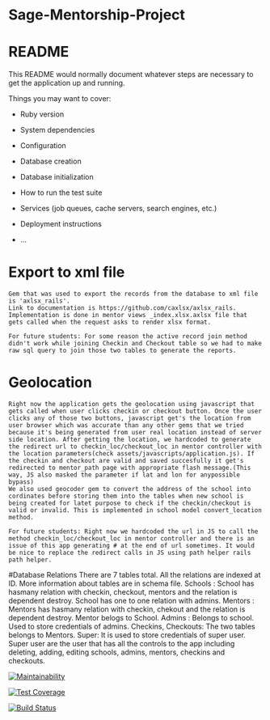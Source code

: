 # Sage-Mentorship-Project
# README

This README would normally document whatever steps are necessary to get the
application up and running.

Things you may want to cover:

* Ruby version

* System dependencies

* Configuration

* Database creation

* Database initialization

* How to run the test suite

* Services (job queues, cache servers, search engines, etc.)

* Deployment instructions

* ...


# Export to xml file
	Gem that was used to export the records from the database to xml file is 'axlsx_rails'.
	Link to documentation is https://github.com/caxlsx/axlsx_rails.
	Implementation is done in mentor views _index.xlsx.axlsx file that gets called when the request asks to render xlsx format.

	For future students: For some reason the active record join method didn't work while joining Checkin and Checkout table so we had to make raw sql query to join those two tables to generate the reports.

# Geolocation
	Right now the application gets the geolocation using javascript that gets called when user clicks checkin or checkout button. Once the user clicks any of those two buttons, javascript get's the location from user browser which was accurate than any other gems that we tried because it's being generated from user real location instead of server side location. After getting the location, we hardcoded to generate the redirect url to checkin_loc/checkout_loc in mentor controller with the location parameters(check assets/javascripts/application.js). If the checkin and checkout are valid and saved succesfully it get's redirected to mentor_path page with appropriate flash message.(This way, JS also masked the parameter if lat and lon for anypossible bypass)
	We also used geocoder gem to convert the address of the school into cordinates before storing them into the tables when new school is being created for latet purpose to check if the checkin/checkout is valid or invalid. This is implemented in school model convert_location method.

	For future students: Right now we hardcoded the url in JS to call the method checkin_loc/checkout_loc in mentor controller and there is an issue of this app generating # at the end of url sometimes. It would be nice to replace the redirect calls in JS using path helper rails path helper. 

#Database Relations
	There are 7 tables total. All the relations are indexed at ID. More information about tables are in schema file.
	Schools : School has hasmany relation with checkin, checkout, mentors and the relation is dependent destroy. School has one to one relation with admins.
	Mentors : Mentors has hasmany relation with checkin, chekout and the relation is dependent destroy. Mentor belogs to School. 
	Admins : Belongs to school. Used to store credentials of admins.
	Checkins, Checkouts: The two tables belongs to Mentors.
	Super: It is used to store credentials of super user. Super user are the user that has all the controls to the app including deleting, adding, editing schools, admins, mentors, checkins and checkouts.



[![Maintainability](https://api.codeclimate.com/v1/badges/667781a06cb35e287489/maintainability)](https://codeclimate.com/github/Sage-Foundation-Mentorship/Sage-Mentorship-Project/maintainability)

[![Test Coverage](https://api.codeclimate.com/v1/badges/667781a06cb35e287489/test_coverage)](https://codeclimate.com/github/Sage-Foundation-Mentorship/Sage-Mentorship-Project/test_coverage)

[![Build Status](https://travis-ci.com/Sage-Foundation-Mentorship/Sage-Mentorship-Project.svg?branch=master)](https://travis-ci.com/Sage-Foundation-Mentorship/Sage-Mentorship-Project)


